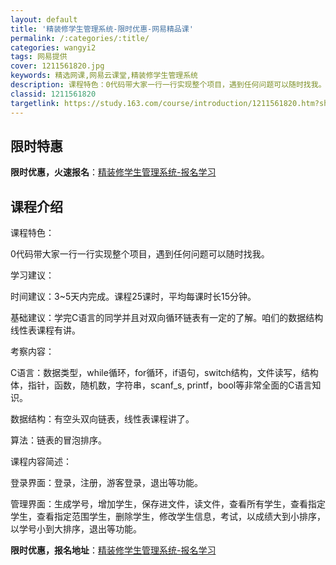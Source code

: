 ```yaml
---
layout: default
title: '精装修学生管理系统-限时优惠-网易精品课'
permalink: /:categories/:title/
categories: wangyi2
tags: 网易提供
cover: 1211561820.jpg
keywords: 精选网课,网易云课堂,精装修学生管理系统
description: 课程特色：0代码带大家一行一行实现整个项目，遇到任何问题可以随时找我。学习建议：时间建议：3~5天内完成。课程25课时，
classid: 1211561820
targetlink: https://study.163.com/course/introduction/1211561820.htm?share=1&shareId=1025206652&utm_campaign=share&utm_medium=iphoneShare&utm_source=&utm_u=1025206652
---
```


## 限时特惠

**限时优惠，火速报名**：[精装修学生管理系统-报名学习](https://study.163.com/course/introduction/1211561820.htm?share=1&shareId=1025206652&utm_campaign=share&utm_medium=iphoneShare&utm_source=&utm_u=1025206652)

## 课程介绍

课程特色：

0代码带大家一行一行实现整个项目，遇到任何问题可以随时找我。



学习建议：

时间建议：3~5天内完成。课程25课时，平均每课时长15分钟。

基础建议：学完C语言的同学并且对双向循环链表有一定的了解。咱们的数据结构线性表课程有讲。



考察内容：

C语言：数据类型，while循环，for循环，if语句，switch结构，文件读写，结构体，指针，函数，随机数，字符串，scanf_s, printf，bool等非常全面的C语言知识。

数据结构：有空头双向链表，线性表课程讲了。

算法：链表的冒泡排序。



课程内容简述：

登录界面：登录，注册，游客登录，退出等功能。

管理界面：生成学号，增加学生，保存进文件，读文件，查看所有学生，查看指定学生，查看指定范围学生，删除学生，修改学生信息，考试，以成绩大到小排序，以学号小到大排序，退出等功能。

**限时优惠，报名地址**：[精装修学生管理系统-报名学习](https://study.163.com/course/introduction/1211561820.htm?share=1&shareId=1025206652&utm_campaign=share&utm_medium=iphoneShare&utm_source=&utm_u=1025206652)

